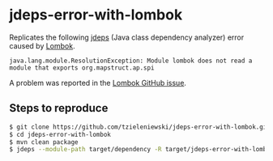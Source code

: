 # jdeps-error-with-lombok

Replicates the following [jdeps](https://docs.oracle.com/javase/9/tools/jdeps.htm) (Java class dependency analyzer) error caused by [Lombok](https://projectlombok.org).

```
java.lang.module.ResolutionException: Module lombok does not read a module that exports org.mapstruct.ap.spi
```

A problem was reported in the [Lombok GitHub issue](https://github.com/rzwitserloot/lombok/issues/1806).

## Steps to reproduce

```bash
$ git clone https://github.com/tzieleniewski/jdeps-error-with-lombok.git
$ cd jdeps-error-with-lombok
$ mvn clean package
$ jdeps --module-path target/dependency -R target/jdeps-error-with-lombok-1.0.0-SNAPSHOT.jar
```